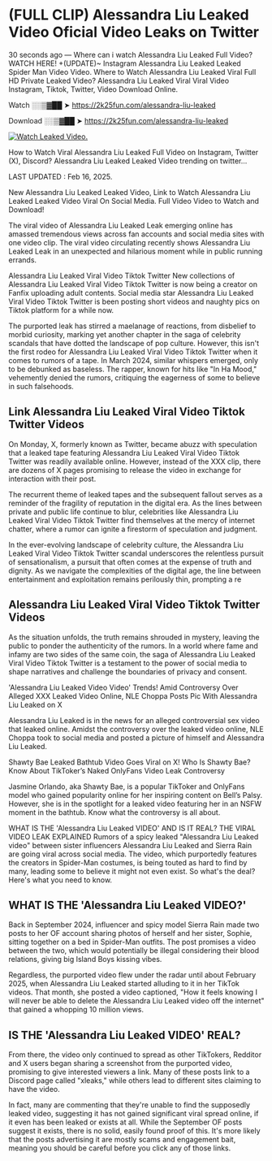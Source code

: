 # (FULL CLIP) Alessandra Liu Leaked Video Oficial Video Leaks on Twitter

30 seconds ago — Where can i watch Alessandra Liu Leaked Full Video? WATCH HERE! +(UPDATE)~ Instagram Alessandra Liu Leaked Leaked Spider Man Video Video. Where to Watch Alessandra Liu Leaked Viral Full HD Private Leaked Video? Alessandra Liu Leaked Viral Viral Video Instagram, Tiktok, Twitter, Video Download Online.

Watch ░░▒▓██ ➤ https://2k25fun.com/alessandra-liu-leaked

Download ░░▒▓██ ➤ https://2k25fun.com/alessandra-liu-leaked

[![Watch Leaked Video.](https://miro.medium.com/v2/resize:fit:828/format:webp/1*cilzJN44JGOrTw9NJCrNHA.gif "Watch Leaked Video")](https://2k25fun.com/alessandra-liu-leaked)

How to Watch Viral Alessandra Liu Leaked Full Video on Instagram, Twitter (X), Discord? Alessandra Liu Leaked Leaked Video trending on twitter...

LAST UPDATED : Feb 16, 2025.

New Alessandra Liu Leaked Leaked Video, Link to Watch Alessandra Liu Leaked Leaked Video Viral On Social Media. Full Video Video to Watch and Download!

The viral video of Alessandra Liu Leaked Leak emerging online has amassed tremendous views across fan accounts and social media sites with one video clip. The viral video circulating recently shows Alessandra Liu Leaked Leak in an unexpected and hilarious moment while in public running errands.

Alessandra Liu Leaked Viral Video Tiktok Twitter New collections of Alessandra Liu Leaked Viral Video Tiktok Twitter is now being a creator on Fanfix uploading adult contents. Social media star Alessandra Liu Leaked Viral Video Tiktok Twitter is been posting short videos and naughty pics on Tiktok platform for a while now.

The purported leak has stirred a maelanage of reactions, from disbelief to morbid curiosity, marking yet another chapter in the saga of celebrity scandals that have dotted the landscape of pop culture. However, this isn't the first rodeo for Alessandra Liu Leaked Viral Video Tiktok Twitter when it comes to rumors of a tape. In March 2024, similar whispers emerged, only to be debunked as baseless. The rapper, known for hits like "In Ha Mood," vehemently denied the rumors, critiquing the eagerness of some to believe in such falsehoods.

## Link Alessandra Liu Leaked Viral Video Tiktok Twitter Videos

On Monday, X, formerly known as Twitter, became abuzz with speculation that a leaked tape featuring Alessandra Liu Leaked Viral Video Tiktok Twitter was readily available online. However, instead of the XXX clip, there are dozens of X pages promising to release the video in exchange for interaction with their post.

The recurrent theme of leaked tapes and the subsequent fallout serves as a reminder of the fragility of reputation in the digital era. As the lines between private and public life continue to blur, celebrities like Alessandra Liu Leaked Viral Video Tiktok Twitter find themselves at the mercy of internet chatter, where a rumor can ignite a firestorm of speculation and judgment.

In the ever-evolving landscape of celebrity culture, the Alessandra Liu Leaked Viral Video Tiktok Twitter scandal underscores the relentless pursuit of sensationalism, a pursuit that often comes at the expense of truth and dignity. As we navigate the complexities of the digital age, the line between entertainment and exploitation remains perilously thin, prompting a re

##  Alessandra Liu Leaked Viral Video Tiktok Twitter Videos

As the situation unfolds, the truth remains shrouded in mystery, leaving the public to ponder the authenticity of the rumors. In a world where fame and infamy are two sides of the same coin, the saga of Alessandra Liu Leaked Viral Video Tiktok Twitter is a testament to the power of social media to shape narratives and challenge the boundaries of privacy and consent.

'Alessandra Liu Leaked Video Video' Trends! Amid Controversy Over Alleged XXX Leaked Video Online, NLE Choppa Posts Pic With Alessandra Liu Leaked on X

Alessandra Liu Leaked is in the news for an alleged controversial sex video that leaked online. Amidst the controversy over the leaked video online, NLE Choppa took to social media and posted a picture of himself and Alessandra Liu Leaked.

Shawty Bae Leaked Bathtub Video Goes Viral on X! Who Is Shawty Bae? Know About TikToker’s Naked OnlyFans Video Leak Controversy

Jasmine Orlando, aka Shawty Bae, is a popular TikToker and OnlyFans model who gained popularity online for her inspiring content on Bell’s Palsy. However, she is in the spotlight for a leaked video featuring her in an NSFW moment in the bathtub. Know what the controversy is all about.

WHAT IS THE 'Alessandra Liu Leaked VIDEO' AND IS IT REAL? THE VIRAL VIDEO LEAK EXPLAINED Rumors of a spicy leaked "Alessandra Liu Leaked video" between sister influencers Alessandra Liu Leaked and Sierra Rain are going viral across social media. The video, which purportedly features the creators in Spider-Man costumes, is being touted as hard to find by many, leading some to believe it might not even exist. So what's the deal? Here's what you need to know.

## WHAT IS THE 'Alessandra Liu Leaked VIDEO?'

Back in September 2024, influencer and spicy model Sierra Rain made two posts to her OF account sharing photos of herself and her sister, Sophie, sitting together on a bed in Spider-Man outfits. The post promises a video between the two, which would potentially be illegal considering their blood relations, giving big Island Boys kissing vibes.

Regardless, the purported video flew under the radar until about February 2025, when Alessandra Liu Leaked started alluding to it in her TikTok videos. That month, she posted a video captioned, "How it feels knowing I will never be able to delete the Alessandra Liu Leaked video off the internet" that gained a whopping 10 million views.

## IS THE 'Alessandra Liu Leaked VIDEO' REAL?

From there, the video only continued to spread as other TikTokers, Redditor and X users began sharing a screenshot from the purported video, promising to give interested viewers a link. Many of these posts link to a Discord page called "xleaks," while others lead to different sites claiming to have the video.

In fact, many are commenting that they're unable to find the supposedly leaked video, suggesting it has not gained significant viral spread online, if it even has been leaked or exists at all. While the September OF posts suggest it exists, there is no solid, easily found proof of this. It's more likely that the posts advertising it are mostly scams and engagement bait, meaning you should be careful before you click any of those links.